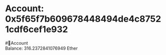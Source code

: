 
Account: 0x5f65f7b609678448494de4c87521cdf6cef1e932
===================================================
  
#📜Account  
Balance: 316.2372841076949 Ether